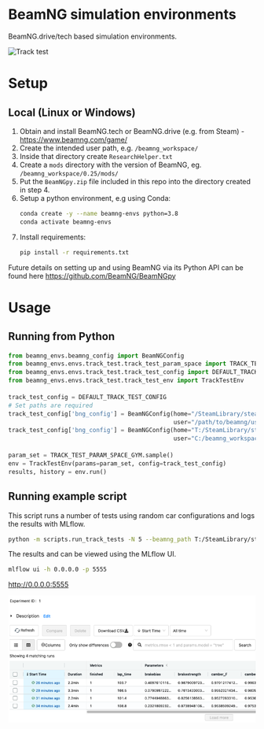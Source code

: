 # BeamNG simulation environments

BeamNG.drive/tech based simulation environments.

![Track test](images/readme_example.gif)

# Setup

## Local (Linux or Windows)

1. Obtain and install BeamNG.tech or BeamNG.drive (e.g. from Steam) - https://www.beamng.com/game/
2. Create the intended user path, e.g. ```/beamng_workspace/```
3. Inside that directory create ```ResearchHelper.txt```
4. Create a ```mods``` directory with the version of BeamNG, eg. ```/beamng_workspace/0.25/mods/```
5. Put the ```BeamNGpy.zip``` file included in this repo into the directory created in step 4.
6. Setup a python environment, e.g using Conda:
   ```bash 
   conda create -y --name beamng-envs python=3.8
   conda activate beamng-envs
   ```
7. Install requirements:
   ```bash
   pip install -r requirements.txt
   ```

Future details on setting up and using BeamNG via its Python API can be found here https://github.com/BeamNG/BeamNGpy

# Usage

## Running from Python

````python
from beamng_envs.beamng_config import BeamNGConfig
from beamng_envs.envs.track_test.track_test_param_space import TRACK_TEST_PARAM_SPACE_GYM
from beamng_envs.envs.track_test.track_test_config import DEFAULT_TRACK_TEST_CONFIG
from beamng_envs.envs.track_test.track_test_env import TrackTestEnv

track_test_config = DEFAULT_TRACK_TEST_CONFIG
# Set paths are required
track_test_config['bng_config'] = BeamNGConfig(home="/SteamLibrary/steamapps/common/BeamNG.drive", 
                                               user="/path/to/beamng/user/workspace/from/setup/above")
track_test_config['bng_config'] = BeamNGConfig(home="T:/SteamLibrary/steamapps/common/BeamNG.drive", 
                                               user="C:/beamng_workspace")

param_set = TRACK_TEST_PARAM_SPACE_GYM.sample()
env = TrackTestEnv(params=param_set, config=track_test_config)
results, history = env.run()
````

## Running example script
This script runs a number of tests using random car configurations and logs the results with MLflow.

```bash
python -m scripts.run_track_tests -N 5 --beamng_path T:/SteamLibrary/steamapps/common/BeamNG.drive --beamng_user_path C:/beamng_workspace
```

The results and can be viewed using the MLflow UI.
```bash
mlflow ui -h 0.0.0.0 -p 5555
```
http://0.0.0.0:5555 

![MLflow UI example](images/mlflow_example.png)
